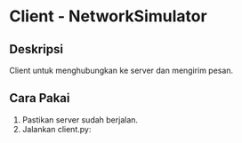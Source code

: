 # Client - NetworkSimulator

## Deskripsi
Client untuk menghubungkan ke server dan mengirim pesan.

## Cara Pakai
1. Pastikan server sudah berjalan.
2. Jalankan client.py:

